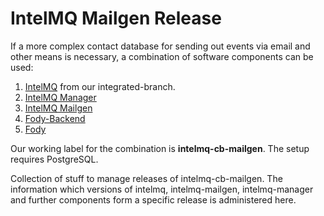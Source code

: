 # IntelMQ Mailgen Release

If a more complex contact database for sending out events via
email and other means is necessary, a combination of software components
can be used:

1. [IntelMQ](https://github.com/Intevation/intelmq/tree/integrated) from our integrated-branch.
2. [IntelMQ Manager](https://github.com/certtools/intelmq-manager)
3. [IntelMQ Mailgen](https://github.com/intevation/intelmq-mailgen)
4. [Fody-Backend](https://github.com/intevation/intelmq-fody-backend)
5. [Fody](https://github.com/intevation/intelmq-fody)

Our working label for the combination is __intelmq-cb-mailgen__.
The setup requires PostgreSQL.

Collection of stuff to manage releases of intelmq-cb-mailgen.  The
information which versions of intelmq, intelmq-mailgen,
intelmq-manager and further components form a specific release is
administered here.
